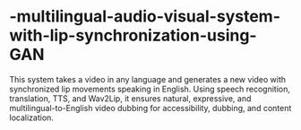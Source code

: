 # -multilingual-audio-visual-system-with-lip-synchronization-using-GAN
 This system takes a video in any language and generates a new video with synchronized lip movements speaking in English. Using speech recognition, translation, TTS, and Wav2Lip, it ensures natural, expressive, and multilingual-to-English video dubbing for accessibility, dubbing, and content localization.
